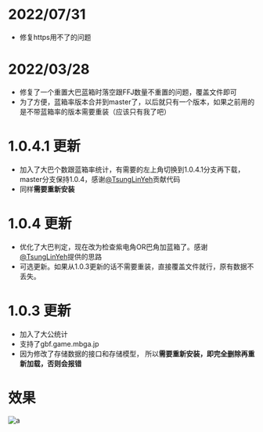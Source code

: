 # 2022/07/31
- 修复https用不了的问题

# 2022/03/28
- 修复了一个重置大巴蓝箱时落空跟FFJ数量不重置的问题，覆盖文件即可
- 为了方便，蓝箱率版本合并到master了，以后就只有一个版本，如果之前用的是不带蓝箱率的版本需要重装（应该只有我了吧）

# 1.0.4.1 更新
- 加入了大巴个数跟蓝箱率统计，有需要的左上角切换到1.0.4.1分支再下载，master分支保持1.0.4，感谢[@TsungLinYeh](https://github.com/TsungLinYeh)贡献代码
- 同样**需要重新安装**

# 1.0.4 更新
- 优化了大巴判定，现在改为检查紫电角OR巴角加蓝箱了。感谢[@TsungLinYeh](https://github.com/TsungLinYeh)提供的思路
- 可选更新。如果从1.0.3更新的话不需要重装，直接覆盖文件就行，原有数据不丢失。

# 1.0.3 更新
- 加入了大公统计
- 支持了gbf.game.mbga.jp
- 因为修改了存储数据的接口和存储模型， 所以**需要重新安装，即完全删除再重新加载，否则会报错**


# 效果

![a](https://i.imgur.com/CqjstCI.png)
